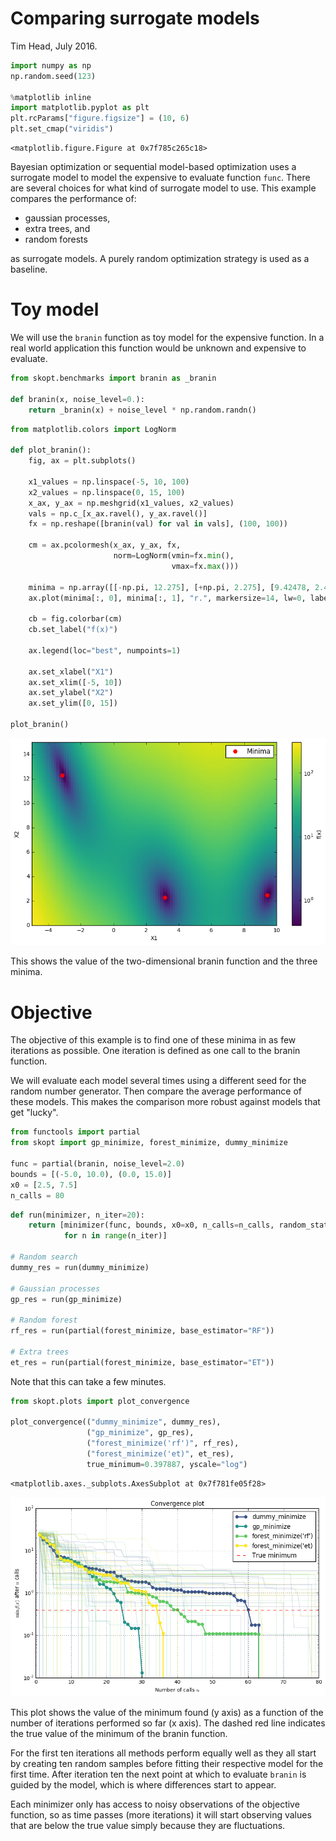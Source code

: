 
# Comparing surrogate models

Tim Head, July 2016.


```python
import numpy as np
np.random.seed(123)

%matplotlib inline
import matplotlib.pyplot as plt
plt.rcParams["figure.figsize"] = (10, 6)
plt.set_cmap("viridis")
```


    <matplotlib.figure.Figure at 0x7f785c265c18>


Bayesian optimization or sequential model-based optimization uses a surrogate model
to model the expensive to evaluate function `func`. There are several choices
for what kind of surrogate model to use. This example compares the performance of:

* gaussian processes,
* extra trees, and
* random forests 

as surrogate models. A purely random optimization strategy is used as a baseline.


# Toy model

We will use the `branin` function as toy model for the expensive function. In
a real world application this function would be unknown and expensive to evaluate.


```python
from skopt.benchmarks import branin as _branin

def branin(x, noise_level=0.):
    return _branin(x) + noise_level * np.random.randn()
```


```python
from matplotlib.colors import LogNorm

def plot_branin():
    fig, ax = plt.subplots()

    x1_values = np.linspace(-5, 10, 100)
    x2_values = np.linspace(0, 15, 100)
    x_ax, y_ax = np.meshgrid(x1_values, x2_values)
    vals = np.c_[x_ax.ravel(), y_ax.ravel()]
    fx = np.reshape([branin(val) for val in vals], (100, 100))
    
    cm = ax.pcolormesh(x_ax, y_ax, fx,
                       norm=LogNorm(vmin=fx.min(), 
                                    vmax=fx.max()))

    minima = np.array([[-np.pi, 12.275], [+np.pi, 2.275], [9.42478, 2.475]])
    ax.plot(minima[:, 0], minima[:, 1], "r.", markersize=14, lw=0, label="Minima")
    
    cb = fig.colorbar(cm)
    cb.set_label("f(x)")
    
    ax.legend(loc="best", numpoints=1)
    
    ax.set_xlabel("X1")
    ax.set_xlim([-5, 10])
    ax.set_ylabel("X2")
    ax.set_ylim([0, 15])
    
plot_branin()
```


![png](strategy-comparison_files/strategy-comparison_4_0.png)


This shows the value of the two-dimensional branin function and the three minima.


# Objective

The objective of this example is to find one of these minima in as few iterations
as possible. One iteration is defined as one call to the branin function.

We will evaluate each model several times using a different seed for the
random number generator. Then compare the average performance of these
models. This makes the comparison more robust against models that get
"lucky".


```python
from functools import partial
from skopt import gp_minimize, forest_minimize, dummy_minimize

func = partial(branin, noise_level=2.0)
bounds = [(-5.0, 10.0), (0.0, 15.0)]
x0 = [2.5, 7.5]
n_calls = 80
```


```python
def run(minimizer, n_iter=20):
    return [minimizer(func, bounds, x0=x0, n_calls=n_calls, random_state=n) 
            for n in range(n_iter)]

# Random search
dummy_res = run(dummy_minimize) 

# Gaussian processes
gp_res = run(gp_minimize)

# Random forest
rf_res = run(partial(forest_minimize, base_estimator="RF"))

# Extra trees 
et_res = run(partial(forest_minimize, base_estimator="ET"))
```

Note that this can take a few minutes.


```python
from skopt.plots import plot_convergence

plot_convergence(("dummy_minimize", dummy_res),
                 ("gp_minimize", gp_res),
                 ("forest_minimize('rf')", rf_res),
                 ("forest_minimize('et)", et_res), 
                 true_minimum=0.397887, yscale="log")
```




    <matplotlib.axes._subplots.AxesSubplot at 0x7f781fe05f28>




![png](strategy-comparison_files/strategy-comparison_9_1.png)


This plot shows the value of the minimum found (y axis) as a function of the number
of iterations performed so far (x axis). The dashed red line indicates the
true value of the minimum of the branin function.

For the first ten iterations all methods perform equally well as they all start
by creating ten random samples before fitting their respective model for the
first time. After iteration ten the next point at which to evaluate `branin` is
guided by the model, which is where differences start to appear.

Each minimizer only has access to noisy observations of the objective
function, so as time passes (more iterations) it will start observing values that
are below the true value simply because they are fluctuations.
